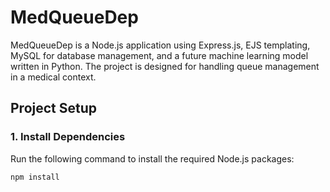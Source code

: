 # MedQueueDep

MedQueueDep is a Node.js application using Express.js, EJS templating, MySQL for database management, and a future machine learning model written in Python. The project is designed for handling queue management in a medical context.

## Project Setup

### 1. Install Dependencies

Run the following command to install the required Node.js packages:

```bash
npm install
